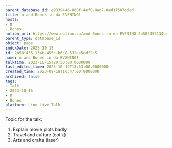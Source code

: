 ```yaml
---
parent_database_id: e9339446-880f-4ef0-8ad7-8ad1f507dded
title: π and Bones in da EVENING!
hosts:
- π
- Bones
notion_url: https://www.notion.so/and-Bones-in-da-EVENING-2b58f455134b455cb6c0532ae5edf2e5
parent_type: database_id
object: page
indexDate: 2023-10-15
id: 2b58f455-134b-455c-b6c0-532ae5edf2e5
name: π and Bones in da EVENING!
talktime: 2023-10-15T20:30:00.0000000
last_edited_time: 2023-10-12T13:53:00.0000000
created_time: 2023-09-18T10:47:00.0000000
archived: false
tags:
- Talk
- 2023-10-15
- π
- Bones
platform: Line Live Talk
---
```


Topic for the talk:
1. Explain movie plots  badly 
2. Travel and culture (eotik)
3. Arts and crafts (laser)


























